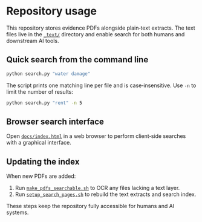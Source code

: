 # Repository usage

This repository stores evidence PDFs alongside plain‑text extracts.
The text files live in the [`_text/`](./_text) directory and enable
search for both humans and downstream AI tools.

## Quick search from the command line

```bash
python search.py "water damage"
```

The script prints one matching line per file and is case‑insensitive.
Use `-n` to limit the number of results:

```bash
python search.py "rent" -n 5
```

## Browser search interface

Open [`docs/index.html`](./docs/index.html) in a web browser to perform
client‑side searches with a graphical interface.

## Updating the index

When new PDFs are added:

1. Run [`make_pdfs_searchable.sh`](./make_pdfs_searchable.sh) to OCR any
   files lacking a text layer.
2. Run [`setup_search_pages.sh`](./setup_search_pages.sh) to rebuild the
   text extracts and search index.

These steps keep the repository fully accessible for humans and AI
systems.
